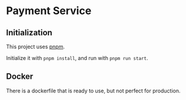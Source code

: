 # Payment Service

## Initialization

This project uses [pnpm](https://pnpm.io/).

Initialize it with `pnpm install`, and run with `pnpm run start`.

## Docker

There is a dockerfile that is ready to use, but not perfect for production.
